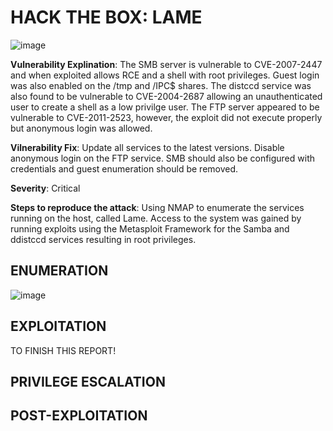 # HACK THE BOX: LAME 

![image](https://github.com/Gladoodles/hackthebox_machines/assets/96867367/e24cc444-abba-43ca-af87-98ad93bac192)

**Vulnerability Explination**: The SMB server is vulnerable to CVE-2007-2447 and when exploited allows RCE and a shell with root privileges. Guest login was also enabled on the /tmp and /IPC$ shares. The distccd service was also found to be vulnerable to CVE-2004-2687 allowing an unauthenticated user to create a shell as a low privilge user. The FTP server appeared to be vulnerable to CVE-2011-2523, however, the exploit did not execute properly but anonymous login was allowed. 

**Vilnerability Fix**: Update all services to the latest versions. Disable anonymous login on the FTP service. SMB should also be configured with credentials and guest enumeration should be removed. 

**Severity**: Critical

**Steps to reproduce the attack**: Using NMAP to enumerate the services running on the host, called Lame. Access to the system was gained by running exploits using the Metasploit Framework for the Samba and ddistccd services resulting in root privileges. 

## ENUMERATION


![image](https://github.com/Gladoodles/hackthebox_machines/assets/96867367/933e9f64-e0cf-4216-9eea-5b7a86fdacaa)



## EXPLOITATION

TO FINISH THIS REPORT!

## PRIVILEGE ESCALATION 

## POST-EXPLOITATION 






